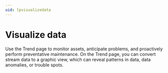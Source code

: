 ```yaml
---
uid: lpvisualizedata
---
```


# Visualize data

Use the Trend page to monitor assets, anticipate problems, and proactively perform preventative maintenance.
On the Trend page, you can convert stream data to a graphic view, which can reveal patterns in data, data anomalies, or trouble spots. 
